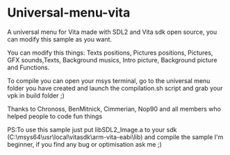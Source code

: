 # Universal-menu-vita

A universal menu for Vita made with SDL2 and Vita sdk open source, you can modify this sample as you want.
 
You can modify this things: Texts positions, Pictures positions, Pictures, GFX sounds,Texts, Background musics, Intro picture, Background picture and Functions.

To compile you can open your msys terminal, go to the universal menu folder you have created and launch the compilation.sh script  and grab your vpk in build folder ;)

Thanks to Chronoss, BenMitnick, Cimmerian, Nop90 and all members who helped people to code fun things

PS:To use this sample just put libSDL2_Image.a to your sdk (C:\msys64\usr\local\vitasdk\arm-vita-eabi\lib) and compile the sample
I'm beginner, if you find any bug or optimisation ask me ;)
